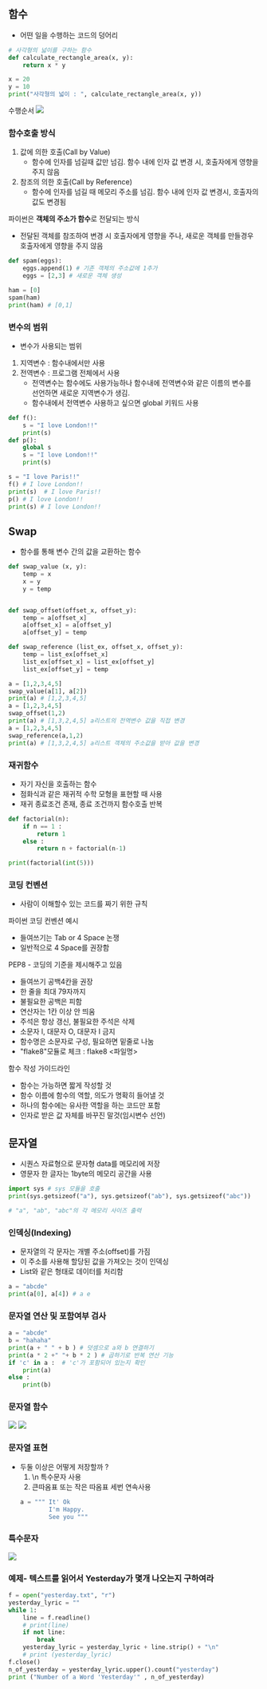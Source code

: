 ## 함수
- 어떤 일을 수행하는 코드의 덩어리
```python
# 사각형의 넓이를 구하는 함수
def calculate_rectangle_area(x, y):
    return x * y

x = 20
y = 10
print("사각형의 넓이 : ", calculate_rectangle_area(x, y))    
```
수행순서 
<img src="./images/function_01.png">

### 함수호출 방식
1. 값에 의한 호출(Call by Value)
    - 함수에 인자를 넘길때 값만 넘김. 함수 내에 인자 값 변경 시, 호출자에게 영향을 주지 않음
2. 참조의 의한 호출(Call by Reference)
    - 함수에 인자를 넘길 때 메모리 주소를 넘김. 함수 내에 인자 값 변경시, 호출자의 값도 변경됨

파이썬은 **객체의 주소가 함수**로 전달되는 방식    
- 전달된 객체를 참조하여 변경 시 호출자에게 영향을 주나, 새로운 객체를 만들경우 호출자에게 영향을 주지 않음
```python
def spam(eggs):
    eggs.append(1) # 기존 객체의 주소값에 1추가
    eggs = [2,3] # 새로운 객체 생성

ham = [0]
spam(ham)
print(ham) # [0,1]    
```

### 변수의 범위
- 변수가 사용되는 범위

1. 지역변수 : 함수내에서만 사용
2. 전역변수 : 프로그램 전체에서 사용
    - 전역변수는 함수에도 사용가능하나 함수내에 전역변수와 같은 이름의 변수를 선언하면 새로운 지역변수가 생김.
    - 함수내에서 전역변수 사용하고 싶으면 global 키워드 사용
```python
def f():
    s = "I love London!!"
    print(s)
def p():
    global s
    s = "I love London!!"
    print(s)    

s = "I love Paris!!"
f() # I love London!!
print(s)  # I love Paris!!
p() # I love London!!
print(s) # I love London!!
```  

## Swap
- 함수를 통해 변수 간의 값을 교환하는 함수
```python
def swap_value (x, y):
	temp = x
	x = y
	y = temp


def swap_offset(offset_x, offset_y):
	temp = a[offset_x]
	a[offset_x] = a[offset_y]
	a[offset_y] = temp

def swap_reference (list_ex, offset_x, offset_y):
	temp = list_ex[offset_x]
	list_ex[offset_x] = list_ex[offset_y]
	list_ex[offset_y] = temp

a = [1,2,3,4,5]
swap_value(a[1], a[2])
print(a) # [1,2,3,4,5]
a = [1,2,3,4,5]
swap_offset(1,2)
print(a) # [1,3,2,4,5] a리스트의 전역변수 값을 직접 변경
a = [1,2,3,4,5]
swap_reference(a,1,2)
print(a) # [1,3,2,4,5] a리스트 객체의 주소값을 받아 값을 변경
```

### 재귀함수
- 자기 자신을 호출하는 함수
- 점화식과 같은 재귀적 수학 모형을 표현할 때 사용
- 재귀 종료조건 존재, 종료 조건까지 함수호출 반복
```python
def factorial(n):
    if n == 1 :
        return 1
    else :
        return n + factorial(n-1)

print(factorial(int(5)))                     
```

### 코딩 컨벤션
- 사람이 이해할수 있는 코드를 짜기 위한 규칙

파이썬 코딩 컨벤션 예시
- 들여쓰기는 Tab or 4 Space 논쟁
- 일반적으로 4 Space를 권장함

PEP8 - 코딩의 기준을 제시해주고 있음
- 들여쓰기 공백4칸을 권장
- 한 줄을 최대 79자까지
- 불필요한 공백은 피함
- 연산자는 1칸 이상 안 띄움
- 주석은 항상 갱신, 불필요한 주석은 삭제
- 소문자 l, 대문자 O, 대문자 I 금지
- 함수명은 소문자로 구성, 필요하면 밑줄로 나눔
- "flake8"모듈로 체크 : flake8 <파일명>

함수 작성 가이드라인
- 함수는 가능하면 짧게 작성할 것
- 함수 이름에 함수의 역할, 의도가 명확히 들어낼 것
- 하나의 함수에는 유사한 역할을 하는 코드만 포함
- 인자로 받은 값 자체를 바꾸진 말것(임시변수 선언)


## 문자열
- 시퀀스 자료형으로 문자형 data를 메모리에 저장
- 영문자 한 글자는 1byte의 메모리 공간을 사용
```python
import sys # sys 모듈을 호출 
print(sys.getsizeof("a"), sys.getsizeof("ab"), sys.getsizeof("abc"))

# "a", "ab", "abc"의 각 메모리 사이즈 출력
```
### 인덱싱(Indexing)
- 문자열의 각 문자는 개별 주소(offset)를 가짐
- 이 주소를 사용해 할당된 값을 가져오는 것이 인덱싱
- List와 같은 형태로 데이터를 처리함
```python
a = "abcde"
print(a[0], a[4]) # a e
```
### 문자열 연산 및 포함여부 검사
```python
a = "abcde"
b = "hahaha"
print(a + " " + b ) # 덧셈으로 a와 b 연결하기
print(a * 2 +" "+ b * 2 ) # 곱하기로 반복 연산 기능
if 'c' in a :  # 'c'가 포함되어 있는지 확인 
    print(a)
else : 
    print(b)
```

### 문자열 함수
<img src="./images/string_01.png">
<img src="./images/string_02.png">

### 문자열 표현
- 두둘 이상은 어떻게 저장할까 ?
    1.  \n 특수문자 사용
    2. 큰따옴표 또는 작은 따옴표 세번 연속사용 
    ```python
    a = """ It' Ok
            I'm Happy.
            See you """
    ```
    
### 특수문자
<img src="./images/string_03.png">

### 예제- 텍스트를 읽어서 Yesterday가 몇개 나오는지 구하여라
```python
f = open("yesterday.txt", "r")
yesterday_lyric = ""
while 1:
	line = f.readline()
	# print(line)
	if not line:
		break
	yesterday_lyric = yesterday_lyric + line.strip() + "\n"
	# print (yesterday_lyric)
f.close()
n_of_yesterday = yesterday_lyric.upper().count("yesterday")
print ("Number of a Word 'Yesterday'" , n_of_yesterday)
```
